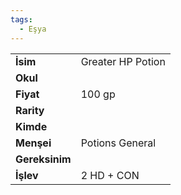 ```yaml
---
tags:
  - Eşya
---  
```

  
|  |  |  
|---|---|  
| **İsim** | Greater HP Potion|  
| **Okul** | |  
| **Fiyat** | 100 gp|  
| **Rarity** | |  
| **Kimde** | |  
| **Menşei** | Potions General|  
| **Gereksinim** | |  
| **İşlev** | 2 HD + CON|  

